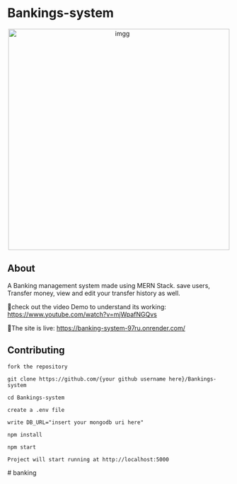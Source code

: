 # Bankings-system

<p align="center">
<img width="500" alt="imgg" src="https://user-images.githubusercontent.com/91942072/227325954-07d4c03f-9d9c-4331-8c7e-68df8bdda48a.PNG">

</p>




## About
A Banking management system made using MERN Stack. save users, Transfer money, view and edit your transfer history as well.

🎥check out the video Demo to understand its working: https://www.youtube.com/watch?v=mjWpafNGQvs

🚀The site is live: https://banking-system-97ru.onrender.com/

## Contributing
`fork the repository`

```
git clone https://github.com/{your github username here}/Bankings-system
```
```
cd Bankings-system
```

`create a .env file`

`write DB_URL="insert your mongodb uri here"`

```
npm install
```

```
npm start
```

`Project will start running at http://localhost:5000`


#   b a n k i n g  
 